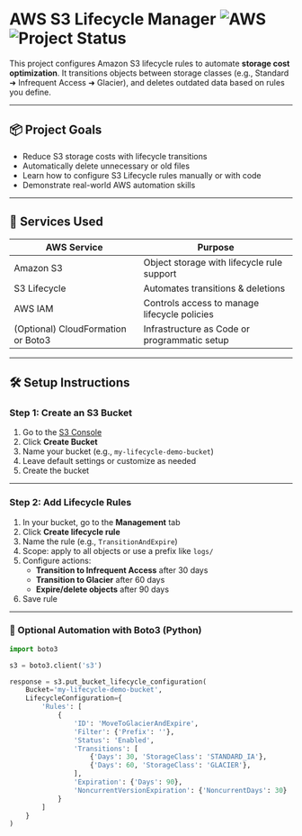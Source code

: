 # AWS S3 Lifecycle Manager ![AWS](https://img.shields.io/badge/Built%20with-AWS-orange?style=flat&logo=amazonaws)![Project Status](https://img.shields.io/badge/status-finished-green)

This project configures Amazon S3 lifecycle rules to automate **storage cost optimization**. It transitions objects between storage classes (e.g., Standard ➜ Infrequent Access ➜ Glacier), and deletes outdated data based on rules you define.

---

## 📦 Project Goals

-  Reduce S3 storage costs with lifecycle transitions
-  Automatically delete unnecessary or old files
-  Learn how to configure S3 Lifecycle rules manually or with code
-  Demonstrate real-world AWS automation skills

---

## 🧰 Services Used

| AWS Service     | Purpose                                           |
|-----------------|---------------------------------------------------|
| Amazon S3        | Object storage with lifecycle rule support        |
| S3 Lifecycle     | Automates transitions & deletions                 |
| AWS IAM          | Controls access to manage lifecycle policies      |
| (Optional) CloudFormation or Boto3 | Infrastructure as Code or programmatic setup |

---

## 🛠️ Setup Instructions

###  Step 1: Create an S3 Bucket

1. Go to the [S3 Console](https://s3.console.aws.amazon.com/s3/)
2. Click **Create Bucket**
3. Name your bucket (e.g., `my-lifecycle-demo-bucket`)
4. Leave default settings or customize as needed
5. Create the bucket

---

###  Step 2: Add Lifecycle Rules

1. In your bucket, go to the **Management** tab
2. Click **Create lifecycle rule**
3. Name the rule (e.g., `TransitionAndExpire`)
4. Scope: apply to all objects or use a prefix like `logs/`
5. Configure actions:
   - **Transition to Infrequent Access** after 30 days
   - **Transition to Glacier** after 60 days
   - **Expire/delete objects** after 90 days
6. Save rule

---

### 🧪 Optional Automation with Boto3 (Python)

```python
import boto3

s3 = boto3.client('s3')

response = s3.put_bucket_lifecycle_configuration(
    Bucket='my-lifecycle-demo-bucket',
    LifecycleConfiguration={
        'Rules': [
            {
                'ID': 'MoveToGlacierAndExpire',
                'Filter': {'Prefix': ''},
                'Status': 'Enabled',
                'Transitions': [
                    {'Days': 30, 'StorageClass': 'STANDARD_IA'},
                    {'Days': 60, 'StorageClass': 'GLACIER'},
                ],
                'Expiration': {'Days': 90},
                'NoncurrentVersionExpiration': {'NoncurrentDays': 30}
            }
        ]
    }
)
